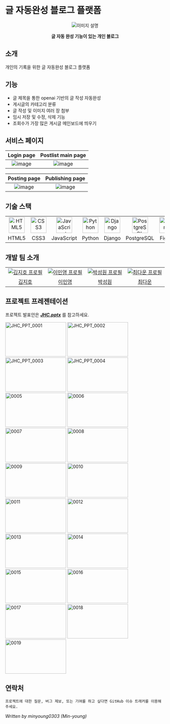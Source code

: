 # 글 자동완성 블로그 플랫폼
<div align="center">
  <img src="https://github.com/ANBambi/django_blog_WhatIsJiho/assets/137133526/b1d3f42f-ec7b-4123-a331-8481e3926d58" alt="이미지 설명">
  <p><b>글 자동 완성 기능이 있는 개인 블로그</b></p>
</div>

## 소개
개인의 기록을 위한 글 자동완성 블로그 플랫폼

## 기능
- 글 제목을 통한 openai 기반의 글 작성 자동완성
- 게시글의 카테고리 분류
- 글 작성 및 이미지 여러 장 첨부
- 임시 저장 및 수정, 삭제 기능
- 조회수가 가장 많은 게시글 메인보드에 띄우기

## 서비스 페이지
| Login page | Postlist main page |
|:---:|:---:|
|![image](https://github.com/ANBambi/django_blog_WhatIsJiho/assets/137133526/2c0a1181-edef-4f39-bde7-ba0e0bdf74a2)|![image](https://github.com/ANBambi/django_blog_WhatIsJiho/assets/137133526/019efb5b-104d-4476-90fa-84fe3f2a8669)|

| Posting page | Publishing page |
|:---:|:---:|
|![image](https://github.com/ANBambi/django_blog_WhatIsJiho/assets/137133526/dc65cc90-83be-4e81-9520-e420699b57cc)|![image](https://github.com/ANBambi/django_blog_WhatIsJiho/assets/137133526/1951a6c5-6041-4552-92cf-b4e3862f5871)|

## 기술 스택
<table style="width: 100%;">
  <tr>
    <td width="100px" align="center"><img src="https://profilinator.rishav.dev/skills-assets/html5-original-wordmark.svg" alt="HTML5" width="50px" height="50px" /></td>
    <td width="100px" align="center"><img src="https://profilinator.rishav.dev/skills-assets/css3-original-wordmark.svg" alt="CSS3" width="50px" height="50px" /></td>
    <td width="100px" align="center"><img src="https://profilinator.rishav.dev/skills-assets/javascript-original.svg" alt="JavaScript" width="50px" height="50px" /></td>
    <td width="100px" align="center"><img src="https://profilinator.rishav.dev/skills-assets/python-original.svg" alt="Python" width="50px" height="50px" /></td>
    <td width="100px" align="center"><img src="https://profilinator.rishav.dev/skills-assets/django-original.svg" alt="Django" width="50px" height="50px" /></td>
    <td width="100px" align="center"><img src="https://profilinator.rishav.dev/skills-assets/postgresql-original-wordmark.svg" alt="PostgreSQL" height="50px" /></td>
    <td width="100px" align="center"><img src="https://profilinator.rishav.dev/skills-assets/figma-icon.svg" alt="Figma" height="50px" /></td>
    <td width="100px" align="center"><img src="https://profilinator.rishav.dev/skills-assets/amazonwebservices-original-wordmark.svg" alt="AWS" height="50px" /></td>
  </tr>
  <tr>
    <td align="center">HTML5</td>
    <td align="center">CSS3</td>
    <td align="center">JavaScript</td>
    <td align="center">Python</td>
    <td align="center">Django</td>
    <td align="center">PostgreSQL</td>
    <td align="center">Figma</td>
    <td align="center">AWS</td>
  </tr>
</table>


## 개발 팀 소개
<table>
  <tr>
    <td align="center" width="150px">
      <a href="https://github.com/kimjiho2532" target="_blank">
        <img src="https://avatars.githubusercontent.com/u/55077828?v=4" alt="김지호 프로필" />
      </a>
    </td>
    <td align="center" width="150px">
      <a href="https://github.com/minyoung0303" target="_blank">
        <img src="https://avatars.githubusercontent.com/u/137133526?v=4" alt="이민영 프로필" />
      </a>
    </td>
    <td align="center" width="150px">
      <a href="https://github.com/Woni1010011" target="_blank">
        <img src="https://avatars.githubusercontent.com/u/103429169?v=4" alt="박성원 프로필" />
      </a>
    </td>
    <td align="center" width="150px">
      <a href="https://github.com/symbbad" target="_blank">
        <img src="https://avatars.githubusercontent.com/u/137133565?v=4" alt="최다운 프로필" />
      </a>
    </td>
  </tr>
  <tr>
    <td align="center">
      <a href="https://github.com/kimjiho2532" target="_blank">
        김지호
      </a>
    </td>
    <td align="center">
      <a href="https://github.com/minyoung0303" target="_blank">
        이민영
      </a>
    </td>
        <td align="center">
      <a href="https://github.com/Woni1010011" target="_blank">
        박성원
      </a>
    </td>
    <td align="center">
      <a href="https://github.com/Dawoon12" target="_blank">
        최다운
      </a>
    </td>
  </tr>
</table>


## 프로젝트 프레젠테이션
프로젝트 발표안은 <b><i>[JHC.pptx](https://github.com/ANBambi/django_blog_WhatIsJiho/files/13657117/JHC_PPT.pptx)</i></b>
를 참고하세요.


<img src="https://github.com/ANBambi/django_blog_WhatIsJiho/assets/137133526/d6a0a79c-2390-408b-a1f7-e8b14c5465de" alt="JHC_PPT_0001" width="192" height="108">
<img src="https://github.com/ANBambi/django_blog_WhatIsJiho/assets/137133526/a3f7aa85-19a4-4997-9d11-6a60060eb6a2" alt="JHC_PPT_0002" width="192" height="108">
<img src="https://github.com/ANBambi/django_blog_WhatIsJiho/assets/137133526/54549358-27a2-4b6e-a2b2-c898af41ad14" alt="JHC_PPT_0003" width="192" height="108">
<img src="https://github.com/ANBambi/django_blog_WhatIsJiho/assets/137133526/3f35092f-c67c-49d2-a231-c9dc47086453" alt="JHC_PPT_0004" width="192" height="108">
<img src="https://github.com/ANBambi/django_blog_WhatIsJiho/assets/137133526/b63fb0bd-a8f8-403b-847a-9f2138e6ae13" alt="0005" width="192" height="108">
<img src="https://github.com/ANBambi/django_blog_WhatIsJiho/assets/137133526/de835e0d-da80-4bfe-89e5-7eb4d6ee6b13" alt="0006" width="192" height="108">
<img src="https://github.com/ANBambi/django_blog_WhatIsJiho/assets/137133526/0791f867-3e6d-4bba-925b-86092288cb97" alt="0007" width="192" height="108">
<img src="https://github.com/ANBambi/django_blog_WhatIsJiho/assets/137133526/f53d2e21-1091-4afe-a5e3-423580282a57" alt="0008" width="192" height="108">
<img src="https://github.com/ANBambi/django_blog_WhatIsJiho/assets/137133526/76e42c08-cb09-492d-a089-3df6fb41cd67" alt="0009" width="192" height="108">
<img src="https://github.com/ANBambi/django_blog_WhatIsJiho/assets/137133526/a031c3a5-715e-4c85-8ffd-2bb38e35c0db" alt="0010" width="192" height="108">
<img src="https://github.com/ANBambi/django_blog_WhatIsJiho/assets/137133526/8cf3359c-c4fe-4950-b164-29ad682b4bf8" alt="0011" width="192" height="108">
<img src="https://github.com/ANBambi/django_blog_WhatIsJiho/assets/137133526/ad650cf6-1e07-42f3-a371-7c7cc47ffe4e" alt="0012" width="192" height="108">
<img src="https://github.com/ANBambi/django_blog_WhatIsJiho/assets/137133526/9e76eb3d-06b8-4b9c-9ddc-afd59783388b" alt="0013" width="192" height="108">
<img src="https://github.com/ANBambi/django_blog_WhatIsJiho/assets/137133526/b5946eff-675e-47a9-ab03-b16b7efd07dd" alt="0014" width="192" height="108">
<img src="https://github.com/ANBambi/django_blog_WhatIsJiho/assets/137133526/5199f509-f6df-486d-8d77-6d9b7ac94a2e" alt="0015" width="192" height="108">
<img src="https://github.com/ANBambi/django_blog_WhatIsJiho/assets/137133526/6ccfdaa3-b5e7-430d-99f1-07a377029e92" alt="0016" width="192" height="108">
<img src="https://github.com/ANBambi/django_blog_WhatIsJiho/assets/137133526/1f9d143e-131d-4ce4-b9e0-a0463614e37e" alt="0017" width="192" height="108">
<img src="https://github.com/ANBambi/django_blog_WhatIsJiho/assets/137133526/fd296894-423f-48ba-9d5f-bdd91ff4cfd0" alt="0018" width="192" height="108">
<img src="https://github.com/ANBambi/django_blog_WhatIsJiho/assets/137133526/66420295-5d88-4520-9dcf-0787845d7964" alt="0019" width="192" height="108">




## 연락처

` 프로젝트에 대한 질문, 버그 제보, 또는 기여를 하고 싶다면 GitHub 이슈 트래커를 이용해주세요. `

<i> Written by minyoung0303 (Min-young) </i>

